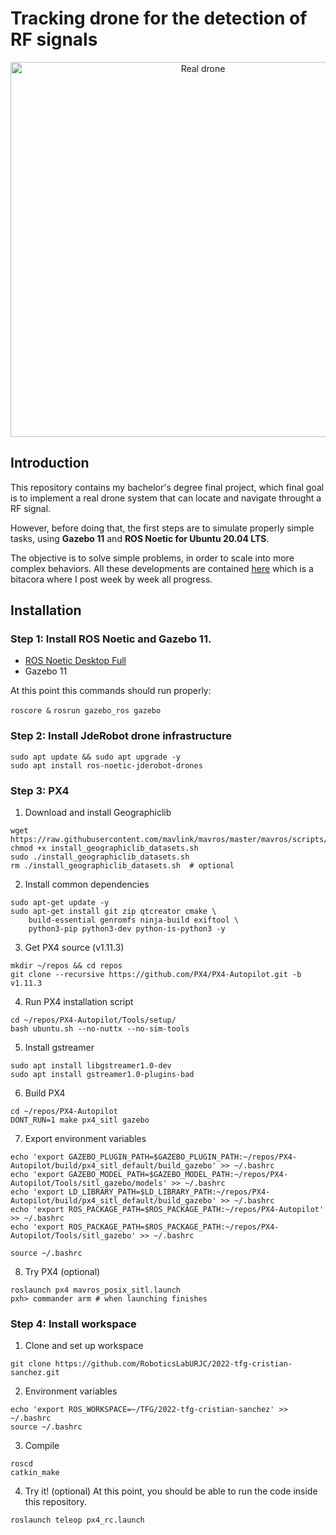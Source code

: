 # Tracking drone for the detection of RF signals

<p align="center">
<img src="https://github.com/RoboticsLabURJC/2022-tfg-cristian-sanchez/blob/main/res/real_drone.jpeg" alt="Real drone" width="600"/>
</p>

## Introduction

This repository contains my bachelor's degree final project, which final goal is to implement a real drone system that can locate and navigate throught a RF signal.

However, before doing that, the first steps are to simulate properly simple tasks, using **Gazebo 11** and **ROS Noetic for Ubuntu 20.04 LTS**.

The objective is to  solve simple problems, in order to scale into more complex behaviors. All these developments are contained [here](https://roboticslaburjc.github.io/2022-tfg-cristian-sanchez/) which is a bitacora where I post week by week all progress.

## Installation

### Step 1: Install ROS Noetic and Gazebo 11.

- [ROS Noetic Desktop Full](http://wiki.ros.org/noetic/Installation/Ubuntu)
- Gazebo 11

At this point this commands should run properly:

`roscore &`
`rosrun gazebo_ros gazebo`

### Step 2: Install JdeRobot drone infrastructure

```
sudo apt update && sudo apt upgrade -y
sudo apt install ros-noetic-jderobot-drones
```

### Step 3: PX4

1. Download and install Geographiclib
```
wget https://raw.githubusercontent.com/mavlink/mavros/master/mavros/scripts/install_geographiclib_datasets.sh
chmod +x install_geographiclib_datasets.sh
sudo ./install_geographiclib_datasets.sh
rm ./install_geographiclib_datasets.sh  # optional
```

2. Install common dependencies
```
sudo apt-get update -y
sudo apt-get install git zip qtcreator cmake \
    build-essential genromfs ninja-build exiftool \
    python3-pip python3-dev python-is-python3 -y
```

3. Get PX4 source (v1.11.3)
```
mkdir ~/repos && cd repos
git clone --recursive https://github.com/PX4/PX4-Autopilot.git -b v1.11.3
```

4. Run PX4 installation script
```
cd ~/repos/PX4-Autopilot/Tools/setup/
bash ubuntu.sh --no-nuttx --no-sim-tools
```

5. Install gstreamer
```
sudo apt install libgstreamer1.0-dev
sudo apt install gstreamer1.0-plugins-bad
```

6. Build PX4
```
cd ~/repos/PX4-Autopilot
DONT_RUN=1 make px4_sitl gazebo
```

7. Export environment variables
```
echo 'export GAZEBO_PLUGIN_PATH=$GAZEBO_PLUGIN_PATH:~/repos/PX4-Autopilot/build/px4_sitl_default/build_gazebo' >> ~/.bashrc
echo 'export GAZEBO_MODEL_PATH=$GAZEBO_MODEL_PATH:~/repos/PX4-Autopilot/Tools/sitl_gazebo/models' >> ~/.bashrc
echo 'export LD_LIBRARY_PATH=$LD_LIBRARY_PATH:~/repos/PX4-Autopilot/build/px4_sitl_default/build_gazebo' >> ~/.bashrc    
echo 'export ROS_PACKAGE_PATH=$ROS_PACKAGE_PATH:~/repos/PX4-Autopilot' >> ~/.bashrc
echo 'export ROS_PACKAGE_PATH=$ROS_PACKAGE_PATH:~/repos/PX4-Autopilot/Tools/sitl_gazebo' >> ~/.bashrc
    
source ~/.bashrc
```

8. Try PX4 (optional)
```
roslaunch px4 mavros_posix_sitl.launch
pxh> commander arm # when launching finishes
```

### Step 4: Install workspace

1. Clone and set up workspace

```
git clone https://github.com/RoboticsLabURJC/2022-tfg-cristian-sanchez.git
```

2. Environment variables

```
echo 'export ROS_WORKSPACE=~/TFG/2022-tfg-cristian-sanchez' >> ~/.bashrc
source ~/.bashrc
```

3. Compile

```
roscd
catkin_make
```

4. Try it! (optional)
At this point, you should be able to run the code inside this repository.

```
roslaunch teleop px4_rc.launch
```

